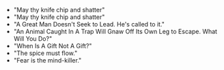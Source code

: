 * "May thy knife chip and shatter"
* "May thy knife chip and shatter"
* "A Great Man Doesn't Seek to Lead. He's called to it."
* "An Animal Caught In A Trap Will Gnaw Off Its Own Leg to Escape. What Will You Do?"
* "When Is A Gift Not A Gift?"
* "The spice must flow."
* "Fear is the mind-killer."
